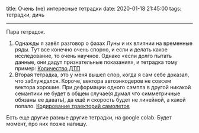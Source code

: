 title: Очень (не) интересные тетрадки
date: 2020-01-18 21:45:00
tags: тетрадки, дичь

---

Пара тетрадок.

1. Однажды я завёл разговор о фазах Луны и их влиянии на временные ряды. Тут все конечно очень спорно, и если и делать какое исследование, то очень научное. Однако «если долго пытать данные, они дадут признательные показания», и тетрадка тому пример: [Количество ДТП](https://gist.github.com/timeseries-ru/862aac88cb1f2c561b142e413ed79093)
2. Вторая тетрадка, это у меня вышел спор, когда я сам себе доказал, что заблуждался. Короче, вектора автоэнкодеров не совсем вектора хорошие. При деформации одного сэмпла в другой никакой семантики не будет в общем случае(я думал что симметричные обязаны ее давать), да ещё и скорость будет не линейной, а какой попало. [Кодирование траекторий самолетов](https://gist.github.com/timeseries-ru/2a611fb5761931b5c6c3b225c4a7a9a0)

Есть еще другие разные другие тетрадки, на google colab. Будет момент, про них позже напишу.
